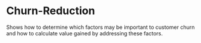 # Churn-Reduction
Shows how to determine which factors may be important to customer churn and how to calculate value gained by addressing these factors.

